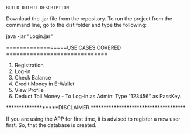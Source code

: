 

    BUILD OUTPUT DESCRIPTION

Download the .jar file from the repository.
To run the project from the command line, go to the dist folder and
type the following:

java -jar "Login.jar"

==================USE CASES COVERED ==============================

1) Registration
2) Log-in
3) Check Balance
4) Credit Money in E-Wallet
5) View Profile
6) Deduct Toll Money - To Log-in as Admin: Type "123456" as PassKey.   

*******************DISCLAIMER *************************************

If you are using the APP for first time, it is advised to register a new user first. So, that the database is created.
